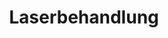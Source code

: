 ---
title: 'Laserbehandlung'
description: 'Vorsorge für Ihr Wohl'
pubDate: 'Jul 03 2024'
heroImage: '/laser.webp'
---